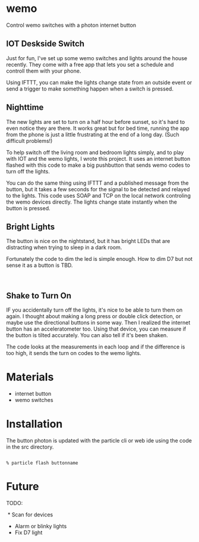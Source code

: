 # wemo

Control wemo switches with a photon internet button

## IOT Deskside Switch

Just for fun, I've set up some wemo switches and lights around the house
recently.  They come with a free app that lets you set a schedule and
controll them with your phone.  

Using IFTTT, you can make the lights change state from an outside event
or send a trigger to make something happen when a switch is pressed.

## Nighttime

The new lights are set to turn on a half hour before sunset, so it's hard
to even notice they are there.  It works great but for bed time, running the
app from the phone is just a little frustrating at the end of a long day.
(Such difficult problems!)

To help switch off the living room and bedroom lights simply, and to play
with IOT and the wemo lights, I wrote this project.  It uses an internet
button flashed with this code to make a big pushbutton that sends wemo
codes to turn off the lights.

You can do the same thing using IFTTT and a published message from the
button, but it takes a few seconds for the signal to be detected and relayed
to the lights.  This code uses SOAP and TCP on the local network controling
the wemo devices directly.  The lights change state instantly when the
button is pressed.

## Bright Lights
  The button is nice on the nightstand, but it has bright LEDs that are
distracting when trying to sleep in a dark room. 

Fortunately the code to dim the led is simple enough.
How to dim D7 but not sense it as a button is TBD.

  
## Shake to Turn On

IF you accidentally turn off the lights, it's nice to be able to turn them
on again.  I thought about making a long press or double click detection,
or maybe use the directional buttons in some way.  Then I realized the
internet button has an acceleratometer too.  Using that device, you can
measure if the button is tilted accurately.  You can also tell if it's been
shaken.

The code looks at the measurements in each loop and if the difference is
too high, it sends the turn on codes to the wemo lights.


# Materials
  * internet button
  * wemo switches

# Installation
The button photon is updated with the particle cli or web ide using the code in the src directory.

```

% particle flash buttonname

```


# Future
TODO: 

  * Scan for devices
  * Alarm or blinky lights
  * Fix D7 light
